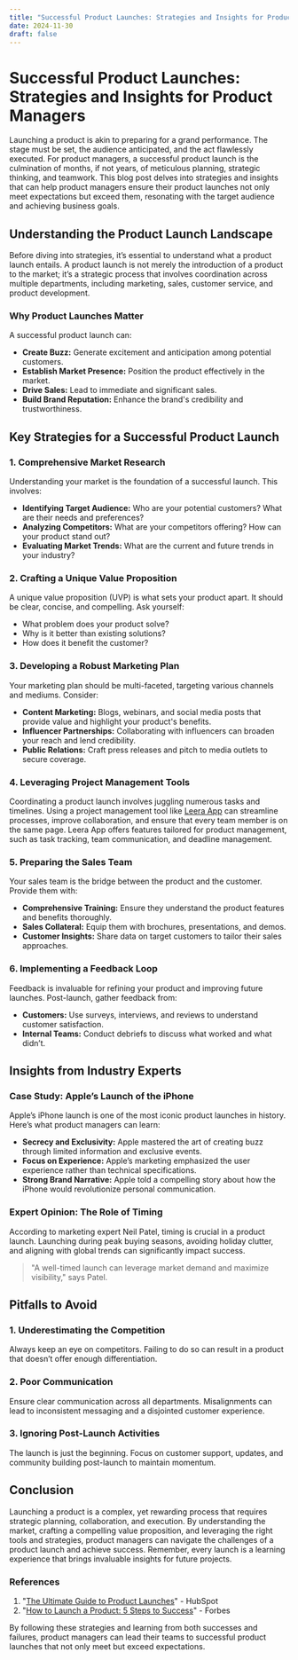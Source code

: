 ```yaml
---
title: "Successful Product Launches: Strategies and Insights for Product Managers"
date: 2024-11-30
draft: false
---
```

# Successful Product Launches: Strategies and Insights for Product Managers

Launching a product is akin to preparing for a grand performance. The stage must be set, the audience anticipated, and the act flawlessly executed. For product managers, a successful product launch is the culmination of months, if not years, of meticulous planning, strategic thinking, and teamwork. This blog post delves into strategies and insights that can help product managers ensure their product launches not only meet expectations but exceed them, resonating with the target audience and achieving business goals.

## Understanding the Product Launch Landscape

Before diving into strategies, it’s essential to understand what a product launch entails. A product launch is not merely the introduction of a product to the market; it’s a strategic process that involves coordination across multiple departments, including marketing, sales, customer service, and product development.

### Why Product Launches Matter

A successful product launch can:

- **Create Buzz:** Generate excitement and anticipation among potential customers.
- **Establish Market Presence:** Position the product effectively in the market.
- **Drive Sales:** Lead to immediate and significant sales.
- **Build Brand Reputation:** Enhance the brand's credibility and trustworthiness.

## Key Strategies for a Successful Product Launch

### 1. Comprehensive Market Research

Understanding your market is the foundation of a successful launch. This involves:

- **Identifying Target Audience:** Who are your potential customers? What are their needs and preferences?
- **Analyzing Competitors:** What are your competitors offering? How can your product stand out?
- **Evaluating Market Trends:** What are the current and future trends in your industry?

### 2. Crafting a Unique Value Proposition

A unique value proposition (UVP) is what sets your product apart. It should be clear, concise, and compelling. Ask yourself:

- What problem does your product solve?
- Why is it better than existing solutions?
- How does it benefit the customer?

### 3. Developing a Robust Marketing Plan

Your marketing plan should be multi-faceted, targeting various channels and mediums. Consider:

- **Content Marketing:** Blogs, webinars, and social media posts that provide value and highlight your product's benefits.
- **Influencer Partnerships:** Collaborating with influencers can broaden your reach and lend credibility.
- **Public Relations:** Craft press releases and pitch to media outlets to secure coverage.

### 4. Leveraging Project Management Tools

Coordinating a product launch involves juggling numerous tasks and timelines. Using a project management tool like [Leera App](https://leera.app) can streamline processes, improve collaboration, and ensure that every team member is on the same page. Leera App offers features tailored for product management, such as task tracking, team communication, and deadline management.

### 5. Preparing the Sales Team

Your sales team is the bridge between the product and the customer. Provide them with:

- **Comprehensive Training:** Ensure they understand the product features and benefits thoroughly.
- **Sales Collateral:** Equip them with brochures, presentations, and demos.
- **Customer Insights:** Share data on target customers to tailor their sales approaches.

### 6. Implementing a Feedback Loop

Feedback is invaluable for refining your product and improving future launches. Post-launch, gather feedback from:

- **Customers:** Use surveys, interviews, and reviews to understand customer satisfaction.
- **Internal Teams:** Conduct debriefs to discuss what worked and what didn’t.

## Insights from Industry Experts

### Case Study: Apple’s Launch of the iPhone

Apple’s iPhone launch is one of the most iconic product launches in history. Here’s what product managers can learn:

- **Secrecy and Exclusivity:** Apple mastered the art of creating buzz through limited information and exclusive events.
- **Focus on Experience:** Apple’s marketing emphasized the user experience rather than technical specifications.
- **Strong Brand Narrative:** Apple told a compelling story about how the iPhone would revolutionize personal communication.

### Expert Opinion: The Role of Timing

According to marketing expert Neil Patel, timing is crucial in a product launch. Launching during peak buying seasons, avoiding holiday clutter, and aligning with global trends can significantly impact success.

> "A well-timed launch can leverage market demand and maximize visibility," says Patel.

## Pitfalls to Avoid

### 1. Underestimating the Competition

Always keep an eye on competitors. Failing to do so can result in a product that doesn’t offer enough differentiation.

### 2. Poor Communication

Ensure clear communication across all departments. Misalignments can lead to inconsistent messaging and a disjointed customer experience.

### 3. Ignoring Post-Launch Activities

The launch is just the beginning. Focus on customer support, updates, and community building post-launch to maintain momentum.

## Conclusion

Launching a product is a complex, yet rewarding process that requires strategic planning, collaboration, and execution. By understanding the market, crafting a compelling value proposition, and leveraging the right tools and strategies, product managers can navigate the challenges of a product launch and achieve success. Remember, every launch is a learning experience that brings invaluable insights for future projects.

### References

1. "[The Ultimate Guide to Product Launches](https://www.hubspot.com/product-launch-guide)" - HubSpot
2. "[How to Launch a Product: 5 Steps to Success](https://www.forbes.com/sites/forbesagencycouncil/2020/01/10/how-to-launch-a-product-five-steps-to-success/)" - Forbes

By following these strategies and learning from both successes and failures, product managers can lead their teams to successful product launches that not only meet but exceed expectations.